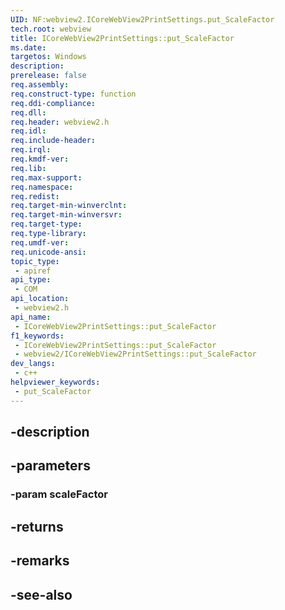 ```yaml
---
UID: NF:webview2.ICoreWebView2PrintSettings.put_ScaleFactor
tech.root: webview
title: ICoreWebView2PrintSettings::put_ScaleFactor
ms.date: 
targetos: Windows
description: 
prerelease: false
req.assembly: 
req.construct-type: function
req.ddi-compliance: 
req.dll: 
req.header: webview2.h
req.idl: 
req.include-header: 
req.irql: 
req.kmdf-ver: 
req.lib: 
req.max-support: 
req.namespace: 
req.redist: 
req.target-min-winverclnt: 
req.target-min-winversvr: 
req.target-type: 
req.type-library: 
req.umdf-ver: 
req.unicode-ansi: 
topic_type:
 - apiref
api_type:
 - COM
api_location:
 - webview2.h
api_name:
 - ICoreWebView2PrintSettings::put_ScaleFactor
f1_keywords:
 - ICoreWebView2PrintSettings::put_ScaleFactor
 - webview2/ICoreWebView2PrintSettings::put_ScaleFactor
dev_langs:
 - c++
helpviewer_keywords:
 - put_ScaleFactor
---
```


## -description

## -parameters

### -param scaleFactor

## -returns

## -remarks

## -see-also

